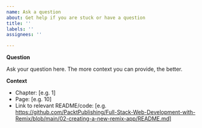 ```yaml
---
name: Ask a question
about: Get help if you are stuck or have a question
title: ''
labels: ''
assignees: ''

---
```


**Question**

Ask your question here. The more context you can provide, the better.

**Context**

- Chapter: [e.g. 1]
- Page: [e.g. 10]
- Link to relevant README/code: [e.g. https://github.com/PacktPublishing/Full-Stack-Web-Development-with-Remix/blob/main/02-creating-a-new-remix-app/README.md]